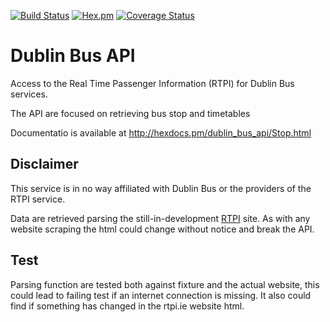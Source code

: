 [![Build Status](https://travis-ci.org/carlo-colombo/dublin-bus-api.svg?branch=master)](https://travis-ci.org/carlo-colombo/dublin-bus-api)
[![Hex.pm](https://img.shields.io/hexpm/v/dublin_bus_api.svg?style=flat-square)](https://hex.pm/packages/dublin_bus_api)
[![Coverage Status](https://coveralls.io/repos/github/carlo-colombo/dublin-bus-api/badge.svg?branch=master)](https://coveralls.io/github/carlo-colombo/dublin-bus-api?branch=master)

Dublin Bus API
=============

Access to the Real Time Passenger Information (RTPI) for Dublin Bus services.

The API are focused on retrieving bus stop and timetables

Documentatio is available at http://hexdocs.pm/dublin_bus_api/Stop.html

Disclaimer
----------

This service is in no way affiliated with Dublin Bus or the providers of the RTPI service.

Data are retrieved parsing the still-in-development [RTPI](http://rtpi.ie/) site. As with any website
scraping the html could change without notice and break the API.

Test
-----
Parsing function are tested both against fixture and the actual website, this could lead to failing test if an
internet connection is missing. It also could find if something has changed in the rtpi.ie website html.
